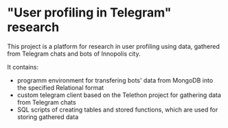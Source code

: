 # "User profiling in Telegram" research

This project is a platform for research in user profiling using data, gathered from Telegram chats and bots of Innopolis city.

It contains:
- programm environment for transfering bots' data from MongoDB into the specified Relational format
- custom telegram client based on the Telethon project for gathering data from Telegram chats
- SQL scripts of creating tables and stored functions, which are used for storing gathered data
